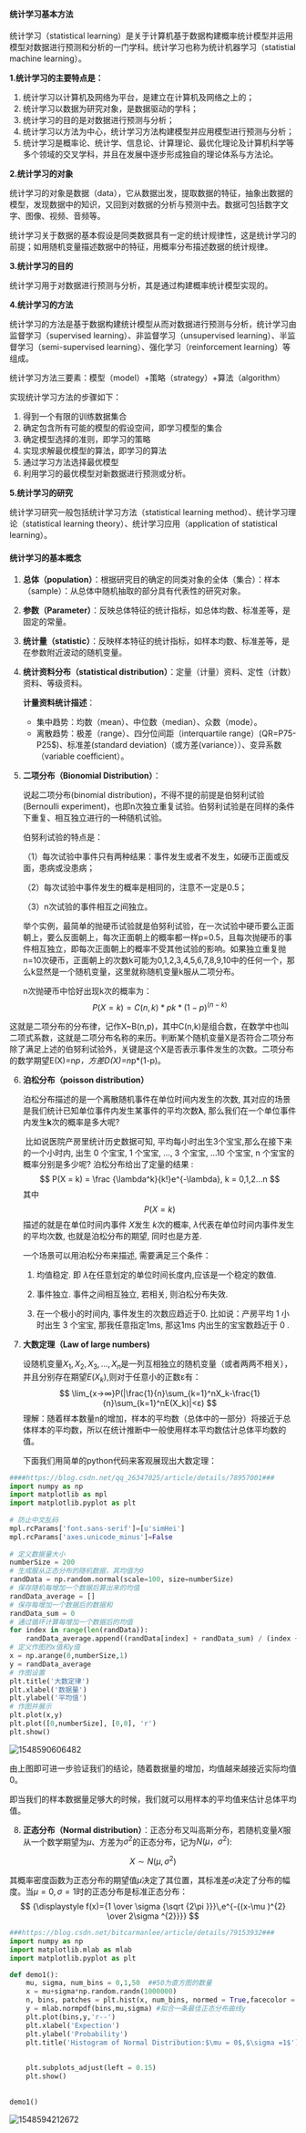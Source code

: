 #### 统计学习基本方法

统计学习（statistical learning）是关于计算机基于数据构建概率统计模型并运用模型对数据进行预测和分析的一门学科。统计学习也称为统计机器学习（statistial machine learning）。

**1.统计学习的主要特点是：**

1. 统计学习以计算机及网络为平台，是建立在计算机及网络之上的；
2. 统计学习以数据为研究对象，是数据驱动的学科；
3. 统计学习的目的是对数据进行预测与分析；
4. 统计学习以方法为中心，统计学习方法构建模型并应用模型进行预测与分析；
5. 统计学习是概率论、统计学、信息论、计算理论、最优化理论及计算机科学等多个领域的交叉学科，并且在发展中逐步形成独自的理论体系与方法论。

**2.统计学习的对象**

统计学习的对象是数据（data），它从数据出发，提取数据的特征，抽象出数据的模型，发现数据中的知识，又回到对数据的分析与预测中去。数据可包括数字文字、图像、视频、音频等。

统计学习关于数据的基本假设是同类数据具有一定的统计规律性，这是统计学习的前提；如用随机变量描述数据中的特征，用概率分布描述数据的统计规律。

**3.统计学习的目的**

统计学习用于对数据进行预测与分析，其是通过构建概率统计模型实现的。

**4.统计学习的方法**

统计学习的方法是基于数据构建统计模型从而对数据进行预测与分析，统计学习由监督学习（supervised learning）、非监督学习（unsupervised learning）、半监督学习（semi-supervised learning）、强化学习（reinforcement learning）等组成。

统计学习方法三要素：模型（model）+策略（strategy）+算法（algorithm）

实现统计学习方法的步骤如下：

1. 得到一个有限的训练数据集合
2. 确定包含所有可能的模型的假设空间，即学习模型的集合
3. 确定模型选择的准则，即学习的策略
4. 实现求解最优模型的算法，即学习的算法
5. 通过学习方法选择最优模型
6. 利用学习的最优模型对新数据进行预测或分析。

**5.统计学习的研究**

统计学习研究一般包括统计学习方法（statistical learning method）、统计学习理论（statistical learning theory）、统计学习应用（application of statistical learning）。

#### 统计学习的基本概念

1. **总体（population）**：根据研究目的确定的同类对象的全体（集合）：样本（sample）：从总体中随机抽取的部分具有代表性的研究对象。

2. **参数（Parameter）**：反映总体特征的统计指标，如总体均数、标准差等，是固定的常量。

3. **统计量（statistic）**：反映样本特征的统计指标，如样本均数、标准差等，是在参数附近波动的随机变量。

4. **统计资料分布（statistical distribution）**：定量（计量）资料、定性（计数）资料、等级资料。

   **计量资料统计描述**：

   - 集中趋势：均数（mean）、中位数（median）、众数（mode）。
   - 离散趋势：极差（range）、四分位间距（interquartile range）(QR=P75-P25$)、标准差(standard deviation)（或方差(variance））、变异系数（variable coefficient）。

5. **二项分布（Bionomial Distribution）**：

   说起二项分布(binomial distribution)，不得不提的前提是伯努利试验(Bernoulli experiment)，也即n次独立重复试验。伯努利试验是在同样的条件下重复、相互独立进行的一种随机试验。

      伯努利试验的特点是：

   （1）每次试验中事件只有两种结果：事件发生或者不发生，如硬币正面或反面，患病或没患病；

   （2）每次试验中事件发生的概率是相同的，注意不一定是0.5；

   （3）n次试验的事件相互之间独立。

   举个实例，最简单的抛硬币试验就是伯努利试验，在一次试验中硬币要么正面朝上，要么反面朝上，每次正面朝上的概率都一样p=0.5，且每次抛硬币的事件相互独立，即每次正面朝上的概率不受其他试验的影响。如果独立重复抛n=10次硬币，正面朝上的次数k可能为0,1,2,3,4,5,6,7,8,9,10中的任何一个，那么k显然是一个随机变量，这里就称随机变量k服从二项分布。

   n次抛硬币中恰好出现k次的概率为：
   $$
   P(X=k) = C(n,k) * pk*(1-p)^{(n-k)}
   $$

这就是二项分布的分布律，记作X~B(n,p)，其中C(n,k)是组合数，在数学中也叫二项式系数，这就是二项分布名称的来历。判断某个随机变量X是否符合二项分布除了满足上述的伯努利试验外，关键是这个X是否表示事件发生的次数。二项分布的数学期望E(X)=n*p，方差D(X)=n*p*(1-p)。

6. **泊松分布（poisson distribution）**

   泊松分布描述的是一个离散随机事件在单位时间内发生的次数, 其对应的场景是我们统计已知单位事件内发生某事件的平均次数**λ**, 那么我们在一个单位事件内发生**k**次的概率是多大呢? 

   ​        比如说医院产房里统计历史数据可知, 平均每小时出生3个宝宝,那么在接下来的一个小时内, 出生 0 个宝宝, 1 个宝宝, …, 3 个宝宝, …10 个宝宝, n 个宝宝的概率分别是多少呢? 泊松分布给出了定量的结果 :  
   $$
   P(X = k) = \frac {\lambda^k}{k!}e^{-\lambda}, k = 0,1,2...n
   $$
    其中 $$P(X=k) $$描述的就是在单位时间内事件 *X*发生 *k*次的概率,  *λ*代表在单位时间内事件发生的平均次数, 也就是泊松分布的期望, 同时也是方差. 

   一个场景可以用泊松分布来描述, 需要满足三个条件：

   1. 均值稳定. 即 *λ*在任意划定的单位时间长度内,应该是一个稳定的数值.

   2. 事件独立. 事件之间相互独立, 若相关, 则泊松分布失效.

   3. 在一个极小的时间内, 事件发生的次数应趋近于0. 比如说：产房平均 1 小时出生 3 个宝宝, 那我任意指定1ms, 那这1ms 内出生的宝宝数趋近于 0 .

7. **大数定理（Law of large numbers)**

   设随机变量$X_1,X_2,X_3,...,X_n$是一列互相独立的随机变量（或者两两不相关），并且分别存在期望$E(X_k)$,则对于任意小的正数ε有：
   $$
   \lim_{x→∞}P(|\frac{1}{n}\sum_{k=1}^nX_k-\frac{1}{n}\sum_{k=1}^nE(X_k)|<ε)
   $$
   理解：随着样本数量n的增加，样本的平均数（总体中的一部分）将接近于总体样本的平均数，所以在统计推断中一般使用样本平均数估计总体平均数的值。

   下面我们用简单的python代码来客观展现出大数定理：

```PYTHON
####https://blog.csdn.net/qq_26347025/article/details/78957001###
import numpy as np
import matplotlib as mpl
import matplotlib.pyplot as plt
 
# 防止中文乱码
mpl.rcParams['font.sans-serif']=[u'simHei']
mpl.rcParams['axes.unicode_minus']=False
 
# 定义数据量大小
numberSize = 200
# 生成服从正态分布的随机数据，其均值为0
randData = np.random.normal(scale=100, size=numberSize)
# 保存随机每增加一个数据后算出来的均值
randData_average = []
# 保存每增加一个数据后的数据和
randData_sum = 0
# 通过循环计算每增加一个数据后的均值
for index in range(len(randData)):
    randData_average.append((randData[index] + randData_sum) / (index + 1.0))
# 定义作图的x值和y值
x = np.arange(0,numberSize,1)
y = randData_average
# 作图设置
plt.title('大数定律')
plt.xlabel('数据量')
plt.ylabel('平均值')
# 作图并展示
plt.plot(x,y)
plt.plot([0,numberSize], [0,0], 'r')
plt.show()
```
![1548590606482](https://user-images.githubusercontent.com/15357935/51809934-94bd5c00-22df-11e9-9539-382b6823f2d0.png)

由上图即可进一步验证我们的结论，随着数据量的增加，均值越来越接近实际均值0。

即当我们的样本数据量足够大的时候，我们就可以用样本的平均值来估计总体平均值。

8. **正态分布（Normal distribution）**：正态分布又叫高斯分布，若随机变量$X$服从一个数学期望为$μ$、方差为$σ^2$的正态分布，记为$N(μ，σ^2)$:

$$
{\displaystyle X\sim N(\mu ,\sigma ^{2})}
$$

其概率密度函数为正态分布的期望值$μ$决定了其位置，其标准差$σ$决定了分布的幅度。当$μ = 0,σ = 1$时的正态分布是标准正态分布：
$$
{\displaystyle f(x)={1 \over \sigma {\sqrt {2\pi }}}\,e^{-{(x-\mu )^{2} \over 2\sigma ^{2}}}}
$$

```PYTHON
###https://blog.csdn.net/bitcarmanlee/article/details/79153932###
import numpy as np
import matplotlib.mlab as mlab
import matplotlib.pyplot as plt

def demo1():
    mu, sigma, num_bins = 0,1,50  ##50为直方图的数量
    x = mu+sigma*np.random.randn(1000000)
    n, bins, patches = plt.hist(x, num_bins, normed = True,facecolor ='blue',alpha = 0.5) #直方图函数，x为x轴的值，normed=True正则化直方图，即让每个方条表示年龄在该区间内的数量占总数量的比，色深参数0.5.返回n个概率，直方块左边线的x值，及各个方块对象
    y = mlab.normpdf(bins,mu,sigma) #拟合一条最佳正态分布曲线y
    plt.plot(bins,y,'r--')
    plt.xlabel('Expection')
    plt.ylabel('Probability')
    plt.title('Histogram of Normal Distribution:$\mu = 0$,$\sigma =1$')
    
    
    plt.subplots_adjust(left = 0.15)
    plt.show()
    
    
demo1()
```

![1548594212672](https://user-images.githubusercontent.com/15357935/51809927-8bcc8a80-22df-11e9-944f-3df7cfc57c20.png)
